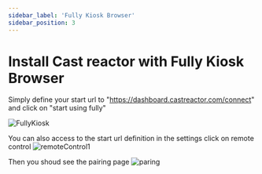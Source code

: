 ```yaml
---
sidebar_label: 'Fully Kiosk Browser'
sidebar_position: 3
---
```


# Install Cast reactor with Fully Kiosk Browser

Simply define your start url to "https://dashboard.castreactor.com/connect"
and click on "start using fully"

![FullyKiosk](/img/devices/Screenshot-2021-09-23-at-13.32.57.webp)

You can also access to the start url definition in the settings click on remote control
![remoteControl1](/img/devices/remoteControl1.png)

Then you shoud see the pairing page
![paring](/img/devices/screen1.png)
